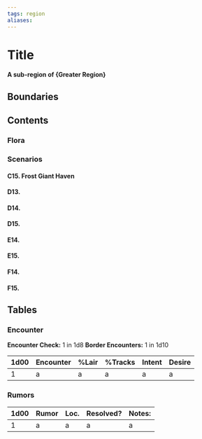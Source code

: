 ```yaml
---
tags: region
aliases:
---
```

# Title
#### A sub-region of {Greater Region}
## Boundaries
## Contents
### Flora
### Scenarios
#### C15. Frost Giant Haven
#### D13.
#### D14.
#### D15.
#### E14.
#### E15.
#### F14.
#### F15.


## Tables
### Encounter
**Encounter Check:** 1 in 1d8
**Border Encounters:** 1 in 1d10


| 1d00 | Encounter                  | %Lair | %Tracks | Intent  | Desire      |
|------|----------------------------|-------|---------|---------|-------------|
| 1    | a     | a    | a         | a      | a      |

### Rumors
| 1d00 | Rumor | Loc. | Resolved? | Notes: |
|------|-------|------|-----------|--------|
| 1    | a     | a    | a         | a      |